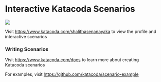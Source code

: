 # Interactive Katacoda Scenarios

[![](http://shields.katacoda.com/katacoda/shalithasenanayaka/count.svg)](https://www.katacoda.com/shalithasenanayaka "Get your profile on Katacoda.com")

Visit https://www.katacoda.com/shalithasenanayaka to view the profile and interactive scenarios

### Writing Scenarios
Visit https://www.katacoda.com/docs to learn more about creating Katacoda scenarios

For examples, visit https://github.com/katacoda/scenario-example
